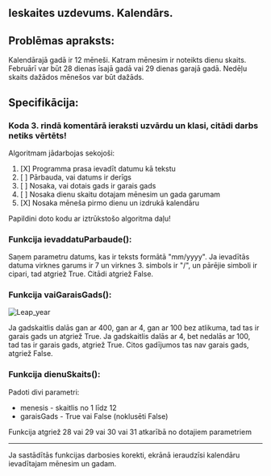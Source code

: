 Ieskaites uzdevums. Kalendārs.
---
## Problēmas apraksts:
Kalendārajā gadā ir 12 mēneši. Katram mēnesim ir noteikts dienu skaits. Februārī var būt 28 dienas īsajā gadā vai 29 dienas garajā gadā. Nedēļu skaits dažādos mēnešos var būt dažāds.

## Specifikācija:
### Koda 3. rindā komentārā ieraksti uzvārdu un klasi, citādi darbs netiks vērtēts!

Algoritmam jādarbojas sekojoši:

1. [X] Programma prasa ievadīt datumu kā tekstu
2. [ ] Pārbauda, vai datums ir derīgs
3. [ ] Nosaka, vai dotais gads ir garais gads
4. [ ] Nosaka dienu skaitu dotajam mēnesim un gada garumam
5. [X] Nosaka mēneša pirmo dienu un izdrukā kalendāru

Papildini doto kodu ar iztrūkstošo algoritma daļu!

### Funkcija ievaddatuParbaude():

Saņem parametru datums, kas ir teksts formātā "mm/yyyy".
Ja ievadītās datuma virknes garums ir 7 un virknes 3. simbols ir "/", un pārējie simboli ir cipari, tad atgriež True.
Citādi atgriež False.

### Funkcija vaiGaraisGads():

![Leap_year](/flowchart.png)

Ja gadskaitlis dalās gan ar 400, gan ar 4, gan ar 100 bez atlikuma, tad tas ir garais gads un atgriež True. Ja gadskaitlis dalās ar 4, bet nedalās ar 100, tad tas ir garais gads, atgriež True. Citos gadījumos tas nav garais gads, atgriež False.

### Funkcija dienuSkaits():

Padoti divi parametri:
* menesis - skaitlis no 1 līdz 12
* garaisGads - True vai False (noklusēti False)

Funkcija atgriež 28 vai 29 vai 30 vai 31 atkarībā no dotajiem parametriem

---
Ja sastādītās funkcijas darbosies korekti, ekrānā ieraudzīsi kalendāru ievadītajam mēnesim un gadam.
